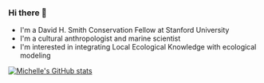 ### Hi there 👋

- I'm a David H. Smith Conservation Fellow at Stanford University
- I'm a cultural anthropologist and marine scientist
- I'm interested in integrating Local Ecological Knowledge with ecological modeling

[![Michelle's GitHub stats](https://github-readme-stats.vercel.app/api?username=earlycapistran)](https://github.com/earlycapistran/github-readme-stats)


<!--
**earlycapistran/earlycapistran** is a ✨ _special_ ✨ repository because its `README.md` (this file) appears on your GitHub profile.

Here are some ideas to get you started:

- 🔭 I’m currently working on ...
- 🌱 I’m currently learning ...
- 👯 I’m looking to collaborate on ...
- 🤔 I’m looking for help with ...
- 💬 Ask me about ...
- 📫 How to reach me: ...
- 😄 Pronouns: ...
- ⚡ Fun fact: ...
-->
